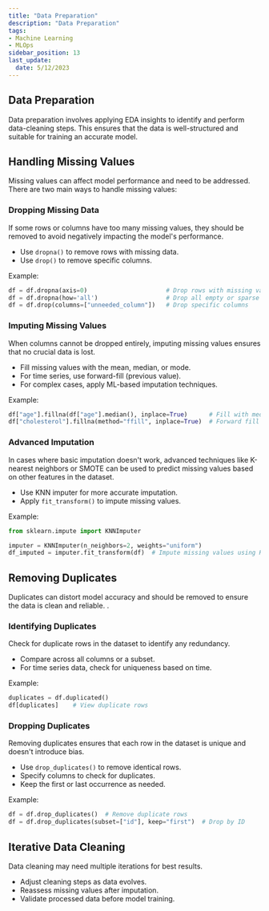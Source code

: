 ```yaml
---
title: "Data Preparation"
description: "Data Preparation"
tags: 
- Machine Learning
- MLOps
sidebar_position: 13
last_update:
  date: 5/12/2023
---
```


## Data Preparation  

Data preparation involves applying EDA insights to identify and perform data-cleaning steps. This ensures that the data is well-structured and suitable for training an accurate model.

## Handling Missing Values  

Missing values can affect model performance and need to be addressed. There are two main ways to handle missing values: 

### Dropping Missing Data

If some rows or columns have too many missing values, they should be removed to avoid negatively impacting the model's performance.  

- Use `dropna()` to remove rows with missing data.  
- Use `drop()` to remove specific columns.  

Example:

```python
df = df.dropna(axis=0)                      # Drop rows with missing values
df = df.dropna(how='all')                   # Drop all empty or sparse rows
df = df.drop(columns=["unneeded_column"])   # Drop specific columns
```

### Imputing Missing Values

When columns cannot be dropped entirely, imputing missing values ensures that no crucial data is lost.  

- Fill missing values with the mean, median, or mode.  
- For time series, use forward-fill (previous value).  
- For complex cases, apply ML-based imputation techniques.

Example:

```python
df["age"].fillna(df["age"].median(), inplace=True)      # Fill with median
df["cholesterol"].fillna(method="ffill", inplace=True)  # Forward fill
```

### Advanced Imputation

In cases where basic imputation doesn't work, advanced techniques like K-nearest neighbors or SMOTE can be used to predict missing values based on other features in the dataset.  

- Use KNN imputer for more accurate imputation.  
- Apply `fit_transform()` to impute missing values.  

Example:

```python
from sklearn.impute import KNNImputer

imputer = KNNImputer(n_neighbors=2, weights="uniform")
df_imputed = imputer.fit_transform(df)  # Impute missing values using KNN
```

## Removing Duplicates  

Duplicates can distort model accuracy and should be removed to ensure the data is clean and reliable.  .

### Identifying Duplicates

Check for duplicate rows in the dataset to identify any redundancy.  

- Compare across all columns or a subset.  
- For time series data, check for uniqueness based on time.  

Example:

```python
duplicates = df.duplicated()
df[duplicates]    # View duplicate rows
```

### Dropping Duplicates

Removing duplicates ensures that each row in the dataset is unique and doesn't introduce bias.  

- Use `drop_duplicates()` to remove identical rows.  
- Specify columns to check for duplicates.  
- Keep the first or last occurrence as needed.  

Example:

```python
df = df.drop_duplicates()  # Remove duplicate rows
df = df.drop_duplicates(subset=["id"], keep="first")  # Drop by ID
```

## Iterative Data Cleaning  

Data cleaning may need multiple iterations for best results.  

- Adjust cleaning steps as data evolves.  
- Reassess missing values after imputation.  
- Validate processed data before model training.  
